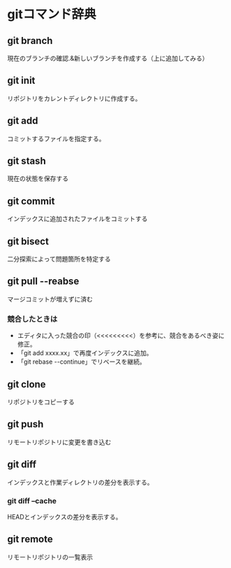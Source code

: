 # gitコマンド辞典

## git branch
現在のブランチの確認.&新しいブランチを作成する（上に追加してみる）

## git init
リポジトリをカレントディレクトリに作成する。

## git add
コミットするファイルを指定する。

## git stash
現在の状態を保存する

## git commit
インデックスに追加されたファイルをコミットする

## git bisect
二分探索によって問題箇所を特定する

## git pull --reabse
マージコミットが増えずに済む

### 競合したときは
* エディタに入った競合の印（<<<<<<<<<）を参考に、競合をあるべき姿に修正。
* 「git add xxxx.xx」で再度インデックスに追加。
* 「git rebase --continue」でリベースを継続。

## git clone
リポジトリをコピーする

## git push
リモートリポジトリに変更を書き込む

## git diff
インデックスと作業ディレクトリの差分を表示する。

### git diff –cache
HEADとインデックスの差分を表示する。 

## git remote
リモートリポジトリの一覧表示


